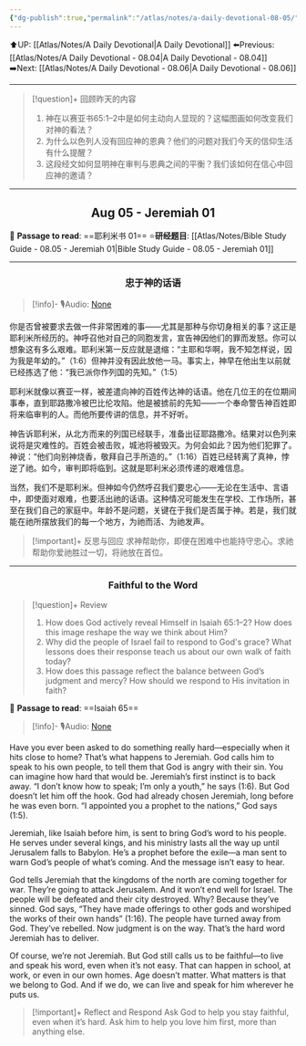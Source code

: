 ```yaml
---
{"dg-publish":true,"permalink":"/atlas/notes/a-daily-devotional-08-05/"}
---
```


 ⬆️UP: [[Atlas/Notes/A Daily Devotional\|A Daily Devotional]]
⬅️Previous: [[Atlas/Notes/A Daily Devotional - 08.04\|A Daily Devotional - 08.04]]
➡️Next: [[Atlas/Notes/A Daily Devotional - 08.06\|A Daily Devotional - 08.06]]

---

> [!question]+ 回顾昨天的内容
> 1. 神在以赛亚书65:1–2中是如何主动向人显现的？这幅图画如何改变我们对神的看法？
> 2. 为什么以色列人没有回应神的恩典？他们的问题对我们今天的信仰生活有什么提醒？
> 3. 这段经文如何显明神在审判与恩典之间的平衡？我们该如何在信心中回应神的邀请？


---
## <center>Aug 05 - Jeremiah 01</center>

📖 **Passage to read**: ==耶利米书 01==
⭐**研经题目**: [[Atlas/Notes/Bible Study Guide - 08.05 - Jeremiah 01\|Bible Study Guide - 08.05 - Jeremiah 01]]

---
### <center>忠于神的话语</center>

> [!info]- 🎙️Audio: [None]()


你是否曾被要求去做一件非常困难的事——尤其是那种与你切身相关的事？这正是耶利米所经历的。神呼召他对自己的同胞发言，宣告神因他们的罪而发怒。你可以想象这有多么艰难。耶利米第一反应就是退缩：“主耶和华啊，我不知怎样说，因为我是年幼的。”（1:6）但神并没有因此放他一马。事实上，神早在他出生以前就已经拣选了他：“我已派你作列国的先知。”（1:5）

耶利米就像以赛亚一样，被差遣向神的百姓传达神的话语。他在几位王的在位期间事奉，直到耶路撒冷被巴比伦攻陷。他是被掳前的先知——一个奉命警告神百姓即将来临审判的人。而他所要传讲的信息，并不好听。

神告诉耶利米，从北方而来的列国已经联手，准备出征耶路撒冷。结果对以色列来说将是灾难性的。百姓会被击败，城池将被毁灭。为何会如此？因为他们犯罪了。神说：“他们向别神烧香，敬拜自己手所造的。”（1:16）百姓已经转离了真神，悖逆了祂。如今，审判即将临到。这就是耶利米必须传递的艰难信息。

当然，我们不是耶利米。但神如今仍然呼召我们要忠心——无论在生活中、言语中，即使面对艰难，也要活出祂的话语。这种情况可能发生在学校、工作场所，甚至在我们自己的家庭中。年龄不是问题，关键在于我们是否属于神。若是，我们就能在祂所摆放我们的每一个地方，为祂而活、为祂发声。

> [!important]+ 反思与回应
求神帮助你，即便在困难中也能持守忠心。求祂帮助你爱祂胜过一切，将祂放在首位。






---
### <center>Faithful to the Word</center>

> [!question]+ Review
> 1. ⁠How does God actively reveal Himself in Isaiah 65:1–2? How does this image reshape the way we think about Him?
> 2. ⁠Why did the people of Israel fail to respond to God's grace? What lessons does their response teach us about our own walk of faith today?
> 3. How does this passage reflect the balance between God’s judgment and mercy? How should we respond to His invitation in faith?

📖 **Passage to read**: ==Isaiah 65==

> [!info]- 🎙️Audio: [None]()  

Have you ever been asked to do something really hard—especially when it hits close to home? That’s what happens to Jeremiah. God calls him to speak to his own people, to tell them that God is angry with their sin. You can imagine how hard that would be. Jeremiah’s first instinct is to back away. “I don’t know how to speak; I’m only a youth,” he says (1:6). But God doesn’t let him off the hook. God had already chosen Jeremiah, long before he was even born. “I appointed you a prophet to the nations,” God says (1:5).

Jeremiah, like Isaiah before him, is sent to bring God’s word to his people. He serves under several kings, and his ministry lasts all the way up until Jerusalem falls to Babylon. He’s a prophet before the exile—a man sent to warn God’s people of what’s coming. And the message isn’t easy to hear.

God tells Jeremiah that the kingdoms of the north are coming together for war. They’re going to attack Jerusalem. And it won’t end well for Israel. The people will be defeated and their city destroyed. Why? Because they’ve sinned. God says, “They have made offerings to other gods and worshiped the works of their own hands” (1:16). The people have turned away from God. They’ve rebelled. Now judgment is on the way. That’s the hard word Jeremiah has to deliver.

Of course, we’re not Jeremiah. But God still calls us to be faithful—to live and speak his word, even when it’s not easy. That can happen in school, at work, or even in our own homes. Age doesn’t matter. What matters is that we belong to God. And if we do, we can live and speak for him wherever he puts us.

> [!important]+ Reflect and Respond
Ask God to help you stay faithful, even when it’s hard. Ask him to help you love him first, more than anything else.





